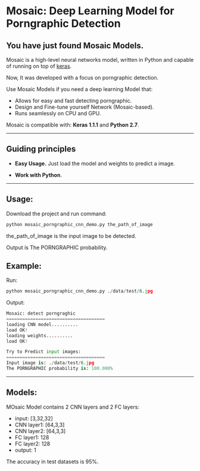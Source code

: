 
# Mosaic: Deep Learning Model for Porngraphic Detection


## You have just found Mosaic Models.

Mosaic is a high-level neural networks model, written in Python and capable of running on top of [keras](https://github.com/fchollet/keras). 

Now, It was developed with a focus on porngraphic detection. 

Use Mosaic Models if you need a deep learning Model that:

- Allows for easy and fast detecting porngraphic.
- Design and Fine-tune yourself Network (Mosaic-based).
- Runs seamlessly on CPU and GPU.

Mosaic is compatible with: __Keras 1.1.1__ and __Python 2.7__.


------------------


## Guiding principles

- __Easy Usage.__ Just load the model and weights to predict a image.

- __Work with Python__. 


------------------


## Usage:

Download the project and run command:

```python
python mosaic_porngraphic_cnn_demo.py the_path_of_image

```
the_path_of_image is the input image to be detected.


Output is The PORNGRAPHIC probability.

## Example:

Run:
```python
python mosaic_porngraphic_cnn_demo.py ./data/test/6.jpg

```

Output:
```python
Mosaic: detect porngraghic
=====================================
loading CNN model..........
load OK!
loading weights..........
load OK!

Try to Predict input images:
=====================================
Input image is: ./data/test/6.jpg
The PORNGRAPHIC probability is: 100.000% 
```

------------------


## Models:

MOsaic Model contains 2 CNN layers and 2 FC layers:

- input: [3,32,32]
- CNN layer1: [64,3,3]
- CNN layer2: [64,3,3]
- FC layer1: 128
- FC layer2: 128
- output: 1

The accuracy in test datasets is 95%.





